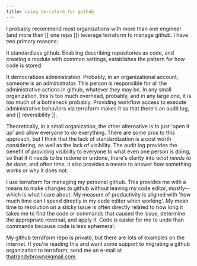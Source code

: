 ```yaml
---
title: using terraform for github
---
```


I probably recommend most organizations with more than one engineer (and more than [[ one repo ]]) leverage terraform to manage github. I have two primary reasons:

It standardizes github. Enabling describing repositories as code, and creating a module with common settings, establishes the pattern for how code is stored.

It democratizes administration. Probably, in an organizational account, someone is an administrator. This person is responsible for all the administrative actions in github, whatever they may be. In any small organization, this is too much overhead, probably, and in any large one, it is too much of a bottleneck probably. Providing workflow access to execute administrative behaviors via terraform makes it so that there's an audit log, and [[ reversibility ]].

Theoretically, in a small organization, the other alternative is to just 'open it up' and allow everyone to do everything. There are some pros to this approach, but I think that the lack of standardization is a cost worth considering, as well as the lack of visibility. The audit log provides the benefit of providing visibility to everyone to what even one person is doing, so that if it needs to be redone or undone, there's clarity into _what needs to be done_, and often time, it also provides a means to answer how something works or why it does not.

I use terraform for managing my personal github. This provides me with a means to make changes to github without leaving my code editor, mostly--which is what I care about. My measure of productivity is aligned with 'how much time can I spend directly in my code editor when working'. My mean time to resolution on a sticky issue is often directly related to how long it takes me to find the code or commands that caused the issue, determine the appropriate reversal, and apply it. Code is easier for me to undo than commands because code is less ephemeral.

My github terraform repo is private, but there are lots of examples on the internet. If you're reading this and want some support to migrating a github organization to terraform, send me an e-mail at <thatrandybrown@gmail.com>.
